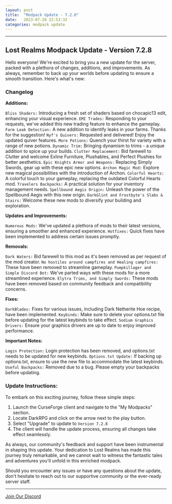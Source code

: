 ```yaml
---
layout: post
title:  "Modpack Update - 7.2.8"
date:   2023-07-26 22:52:32
categories: modpack update
---
```

<hr color="#7B4B94">

## Lost Realms Modpack Update - Version 7.2.8 ##

Hello everyone! We're excited to bring you a new update for the server, packed with a plethora of changes, additions, and improvements. As always, remember to back up your worlds before updating to ensure a smooth transition. Here's what's new:


### Changelog ###

**Additions:**

`Bliss Shaders:` Introducing a fresh set of shaders based on chocapic13 edit, enhancing your visual experience.
`EMI Trades:` Responding to your requests, we've added this new trading feature to enhance the gameplay.
`Farm Leak Detection:` A new addition to identify leaks in your farms. Thanks for the suggestion!
`Nyf's Quivers:` Requested and delivered! Enjoy the updated quiver features.
`More Potions:` Quench your thirst for variety with a range of new potions.
`Dynamic Trim:` Bringing dynamism to trims - a unique addition to spice up your builds.
`Clutter Replacement:` Bid farewell to Clutter and welcome Exline Furniture, Plushables, and Perfect Plushies for better aesthetics.
`Epic Knights Armor and Weapons:` Replacing Simply Swords, gear up with these epic new options.
`Archon Magic Mod:` Explore new magical possibilities with the introduction of Archon.
`Colorful Hearts:` A colorful touch to your gameplay, replacing the outdated Colorful Hearts mod.
`Travelers Backpacks:` A practical solution for your inventory management needs.
`Spellbound Aegis Origin:` Unleash the power of the Spellbound Aegis with this new origin.
`DarkGlint and Frostbyte's Slabs & Stairs:` Welcome these new mods to diversify your building and exploration.

**Updates and Improvements:**

`Numerous Mods:` We've updated a plethora of mods to their latest versions, ensuring a smoother and enhanced experience.
`Hotfixes:` Quick fixes have been implemented to address certain issues promptly.

**Removals:**

`Dark Waters:` Bid farewell to this mod as it's been removed as per request of the mod creator.
`No hostiles around campfires and Healing campfires:` These have been removed to streamline gameplay.
`Pumpkillager and Simple Discord Bot:` We've parted ways with these mods for a more streamlined experience.
`Elytra Trims, and Simply Swords:` These mods have been removed based on community feedback and compatibility concerns.

**Fixes:**

`DarkBlades:` Fixes for various issues, including Dark Netherite Hoe recipe, have been implemented.
`Keybinds:` Make sure to delete your options.txt file before updating for the latest keybinds to take effect.
`Sodium Graphics Drivers:` Ensure your graphics drivers are up to date to enjoy improved performance.

**Important Notes:**

`Login Protection:` Login protection has been removed, and options.txt needs to be updated for new keybinds.
`Options.txt Update:` If backing up options.txt, ensure to use the new file to accommodate the latest keybinds.
`Useful Backpacks:` Removed due to a bug. Please empty your backpacks before updating.

### Update Instructions: ###

To embark on this exciting journey, follow these simple steps:

1. Launch the CurseForge client and navigate to the "My Modpacks" section.
2. Locate DarkRPG and click on the arrow next to the play button.
3. Select "Upgrade" to update to `Version 7.2.8`
4. The client will handle the update process, ensuring all changes take effect seamlessly.

As always, our community's feedback and support have been instrumental in shaping this update. Your dedication to Lost Realms has made this journey truly remarkable, and we cannot wait to witness the fantastic tales and adventures you'll unfold in this enriched modpack.

Should you encounter any issues or have any questions about the update, don't hesitate to reach out to our supportive community or the ever-ready server staff.

<hr color="#7B4B94">

[Join Our Discord][discord]

[discord]: https://discord.gg/5fhRG77PUm